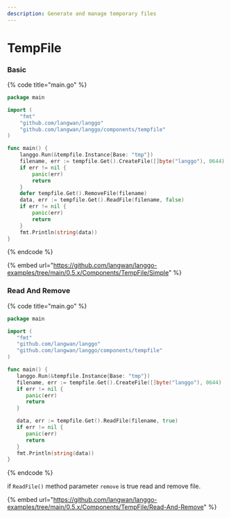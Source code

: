 ```yaml
---
description: Generate and manage temporary files
---
```


# TempFile

### Basic

{% code title="main.go" %}
```go
package main

import (
	"fmt"
	"github.com/langwan/langgo"
	"github.com/langwan/langgo/components/tempfile"
)

func main() {
	langgo.Run(&tempfile.Instance{Base: "tmp"})
	filename, err := tempfile.Get().CreateFile([]byte("langgo"), 0644)
	if err != nil {
		panic(err)
		return
	}
	defer tempfile.Get().RemoveFile(filename)
	data, err := tempfile.Get().ReadFile(filename, false)
	if err != nil {
		panic(err)
		return
	}
	fmt.Println(string(data))
}
```
{% endcode %}

{% embed url="https://github.com/langwan/langgo-examples/tree/main/0.5.x/Components/TempFile/Simple" %}

### Read And Remove

{% code title="main.go" %}
```go
package main

import (
   "fmt"
   "github.com/langwan/langgo"
   "github.com/langwan/langgo/components/tempfile"
)

func main() {
   langgo.Run(&tempfile.Instance{Base: "tmp"})
   filename, err := tempfile.Get().CreateFile([]byte("langgo"), 0644)
   if err != nil {
      panic(err)
      return
   }

   data, err := tempfile.Get().ReadFile(filename, true)
   if err != nil {
      panic(err)
      return
   }
   fmt.Println(string(data))
}
```
{% endcode %}

if `ReadFile()` method parameter `remove` is true read and remove file.

{% embed url="https://github.com/langwan/langgo-examples/tree/main/0.5.x/Components/TempFile/Read-And-Remove" %}

